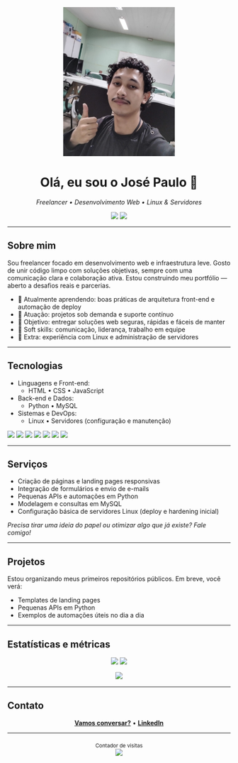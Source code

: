 <!-- Banner (opcional). Use sua imagem local ou remova este bloco -->
<p align="center">
  <img src="assets/images/perfil.jpeg" alt="Banner - José Paulo" width="50%" />
</p>

<h1 align="center">Olá, eu sou o José Paulo 👋</h1>
<p align="center">
  <em>Freelancer • Desenvolvimento Web • Linux & Servidores</em>
</p>

<p align="center">
  <a href="mailto:josepaulo20030502@gmail.com"><img src="https://img.shields.io/badge/Email-111111?style=for-the-badge&logo=gmail&logoColor=white" /></a>
  <a href="https://www.linkedin.com/in/jos%C3%A9-paulo-a255a6374/"><img src="https://img.shields.io/badge/LinkedIn-0A66C2?style=for-the-badge&logo=linkedin&logoColor=white" /></a>
</p>

---

## Sobre mim

Sou freelancer focado em desenvolvimento web e infraestrutura leve. Gosto de unir código limpo com soluções objetivas, sempre com uma comunicação clara e colaboração ativa. Estou construindo meu portfólio — aberto a desafios reais e parcerias.

- 🌱 Atualmente aprendendo: boas práticas de arquitetura front-end e automação de deploy
- 💼 Atuação: projetos sob demanda e suporte contínuo
- 🎯 Objetivo: entregar soluções web seguras, rápidas e fáceis de manter
- 💬 Soft skills: comunicação, liderança, trabalho em equipe
- 🐧 Extra: experiência com Linux e administração de servidores

---

## Tecnologias

- Linguagens e Front-end:
  - HTML • CSS • JavaScript
- Back-end e Dados:
  - Python • MySQL
- Sistemas e DevOps:
  - Linux • Servidores (configuração e manutenção)

<p>
  <img src="https://img.shields.io/badge/HTML5-E34F26?style=flat&logo=html5&logoColor=white" />
  <img src="https://img.shields.io/badge/CSS3-1572B6?style=flat&logo=css3&logoColor=white" />
  <img src="https://img.shields.io/badge/JavaScript-F7DF1E?style=flat&logo=javascript&logoColor=111" />
  <img src="https://img.shields.io/badge/Python-3776AB?style=flat&logo=python&logoColor=white" />
  <img src="https://img.shields.io/badge/MySQL-4479A1?style=flat&logo=mysql&logoColor=white" />
  <img src="https://img.shields.io/badge/Linux-333333?style=flat&logo=linux&logoColor=white" />
  <img src="https://img.shields.io/badge/Servers-111111?style=flat&logo=serverless&logoColor=white" />
</p>

---

## Serviços

- Criação de páginas e landing pages responsivas
- Integração de formulários e envio de e-mails
- Pequenas APIs e automações em Python
- Modelagem e consultas em MySQL
- Configuração básica de servidores Linux (deploy e hardening inicial)

<p>
  <em>Precisa tirar uma ideia do papel ou otimizar algo que já existe? Fale comigo!</em>
</p>

---

## Projetos

Estou organizando meus primeiros repositórios públicos. Em breve, você verá:
- Templates de landing pages
- Pequenas APIs em Python
- Exemplos de automações úteis no dia a dia

---

## Estatísticas e métricas

<p align="center">
  <img height="170" src="https://github-readme-stats.vercel.app/api?username=AssassinoShinigami1987&show_icons=true&theme=transparent&hide_border=true&rank_icon=github" />
  <img height="170" src="https://github-readme-stats.vercel.app/api/top-langs/?username=AssassinoShinigami1987&layout=compact&theme=transparent&hide_border=true" />
</p>

<p align="center">
  <img src="https://streak-stats.demolab.com?user=AssassinoShinigami1987&theme=transparent&hide_border=true" height="170" />
</p>

---

## Contato

<p align="center">
  <a href="mail:josepaulo20030502@gmail.com"><b>Vamos conversar?</b></a> • 
  <a href="https://www.linkedin.com/in/jos%C3%A9-paulo-a255a6374/"><b>LinkedIn</b></a>
</p>

---

<p align="center">
  <sub>Contador de visitas</sub><br/>
  <img src="https://komarev.com/ghpvc/?username=AssassinoShinigami1987&color=blueviolet&style=flat-square" />
</p>

<!--
Como usar:
1) Crie um repositório com o MESMO nome do seu usuário (AssassinoShinigami1987/AssassinoShinigami1987).
2) Salve este arquivo como README.md.
3) Confirme seu e-mail (acima usei josepaulo20030502@gmail.com) e ajuste se necessário.
4) Banner mantido usando assets/images/perfil.jpeg.
5) Atualize a seção "Projetos" assim que publicar algo novo.
-->




